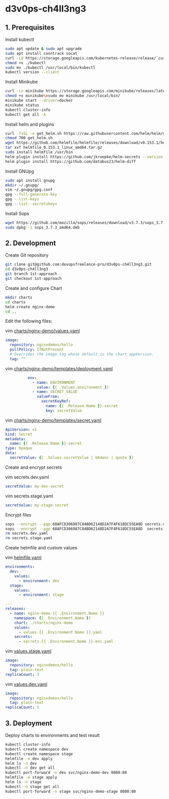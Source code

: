 # d3v0ps-ch4ll3ng3
## 1. Prerequisites
Install kubectl
```bash
sudo apt update & sudo apt upgrade
sudo apt install conntrack socat
curl -LO https://storage.googleapis.com/kubernetes-release/release/`curl -s https://storage.googleapis.com/kubernetes-release/release/stable.txt`/bin/linux/amd64/kubectl
chmod +x ./kubectl
sudo mv ./kubectl /usr/local/bin/kubectl
kubectl version --client
```
Install Minikube 
```bash
curl -Lo minikube https://storage.googleapis.com/minikube/releases/latest/minikube-linux-amd64
chmod +x minikube\nsudo mv minikube /usr/local/bin/
minikube start --driver=docker
minikube status
kubectl cluster-info
kubectl get all -A
```
Install helm and plugins
```bash
curl -fsSL -o get_helm.sh https://raw.githubusercontent.com/helm/helm/main/scripts/get-helm-3
chmod 700 get_helm.sh
wget https://github.com/helmfile/helmfile/releases/download/v0.153.1/helmfile_0.153.1_linux_amd64.tar.gz
tar xvf helmfile_0.153.1_linux_amd64.tar.gz
sudo install helmfile /usr/bin
helm plugin install https://github.com/jkroepke/helm-secrets --version v4.4.2
helm plugin install https://github.com/databus23/helm-diff
```
Install GNUpg
```bash
sudo apt install gnupg
mkdir ~/.gnupg/
vim ~/.gnupg/gpg.conf
gpg --full-generate-key
gpg --list-keys
gpg --list--secretskeys
```
Install Sops
```bash
wget https://github.com/mozilla/sops/releases/download/v3.7.3/sops_3.7.3_amd64.deb
sudo dpkg -i sops_3.7.3_amd64.deb
```
## 2. Development
Create Git repository
```bash
git clone git@github.com:devopsfreelance-pro/d3v0ps-ch4ll3ng3.git
cd d3v0ps-ch4ll3ng3
git branch 1st-approach
git checkout 1st-approach
```
Create and configure Chart
```bash
mkdir charts
cd charts
helm create nginx-demo
cd ..
```
Edit the following files:

vim [charts/nginx-demo/values.yaml](./charts/nginx-demo/values.yaml) 

```yaml
image:
  repository: nginxdemos/hello
  pullPolicy: IfNotPresent
  # Overrides the image tag whose default is the chart appVersion.
  tag: ""
```
vim [charts/nginx-demo/templates/deployment.yaml](./charts/nginx-demo/templates/deployment.yaml) 

```yaml
          env:
            - name: ENVIRONMENT
              value: {{ .Values.environment }}
            - name: SECRET_VALUE
              valueFrom:
                secretKeyRef:
                  name: {{ .Release.Name }}-secret
                  key: secretValue

```
vim [charts/nginx-demo/templates/secret.yaml](./charts/nginx-demo/templates/secret.yaml) 

```yaml
ApiVersion: v1
kind: Secret
metadata:
  name: {{ .Release.Name }}-secret
type: Opaque
data:
  secretValue: {{ .Values.secretValue | b64enc | quote }}
```
Create and encrypt secrets 

vim secrets.dev.yaml

```yaml
secretValue: my-dev-secret
```
vim secrets.stage.yaml
```yaml
secretValue: my-stage-secret
```
Encrypt files 
```bash
sops --encrypt --pgp 68AFCD306987C84BD62148D2A7F4F618DC55EA8D secrets.dev.yaml > secrets.dev.enc.yaml
sops --encrypt --pgp 68AFCD306987C84BD62148D2A7F4F618DC55EA8D  secrets.stage.yaml > secrets.stage.enc.yaml
rm secrets.dev.yaml
rm secrets.stage.yaml
```
Create helmfile and  custom values 

vim [helmfile.yaml](./helmfile.yaml) 

```yaml
environments:
  dev:
    values:
      - environment: dev
  stage:
    values:
      - environment: stage

---
releases:
  - name: nginx-demo-{{ .Environment.Name }}
    namespace: {{ .Environment.Name }}
    chart: ./charts/nginx-demo
    values:
      - values.{{ .Environment.Name }}.yaml
    secrets:
      - secrets.{{ .Environment.Name }}.enc.yaml
```
vim [values.stage.yaml](./values.stage.yaml) 

```yaml
image:
  repository: nginxdemos/hello
  tag: plain-text
replicaCount: 3
```
vim [values.dev.yaml](./values.dev.yaml)

```yaml
image:
  repository: nginxdemos/hello
  tag: plain-text
replicaCount: 1
```
## 3. Deployment
Deploy charts to environments and test result
```bash
kubectl cluster-info
kubectl create namespace dev
kubectl create namespace stage
helmfile -e dev apply
helm ls -n dev
kubectl -n dev get all
kubectl port-forward -n dev svc/nginx-demo-dev 8080:80
helmfile -e stage apply
helm ls -n stage
kubectl -n stage get all 
kubectl port-forward -n stage svc/nginx-demo-stage 8080:80
```
